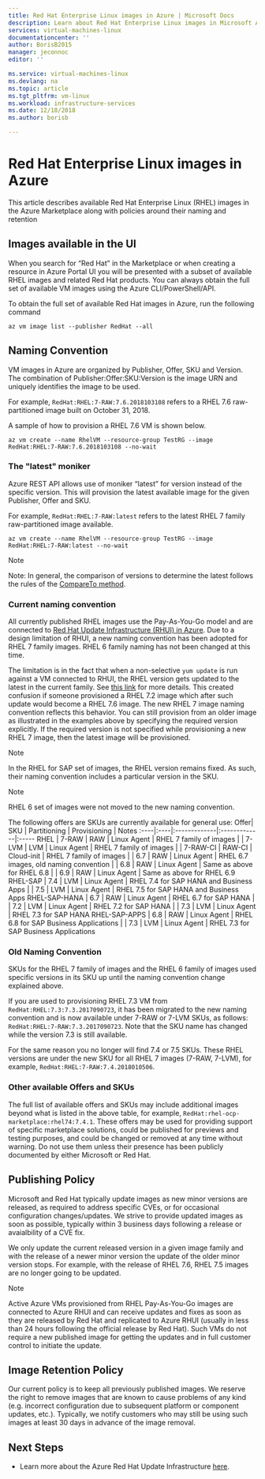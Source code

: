 ```yaml
---
title: Red Hat Enterprise Linux images in Azure | Microsoft Docs
description: Learn about Red Hat Enterprise Linux images in Microsoft Azure
services: virtual-machines-linux
documentationcenter: ''
author: BorisB2015
manager: jeconnoc
editor: ''

ms.service: virtual-machines-linux
ms.devlang: na
ms.topic: article
ms.tgt_pltfrm: vm-linux
ms.workload: infrastructure-services
ms.date: 12/18/2018
ms.author: borisb

---
```


# Red Hat Enterprise Linux images in Azure
This article describes available Red Hat Enterprise Linux (RHEL) images in the Azure Marketplace along with policies around their naming and retention

## Images available in the UI
When you search for “Red Hat” in the Marketplace or when creating a resource in Azure Portal UI you will be presented with a subset of available RHEL images and related Red Hat products. You can always obtain the full set of available VM images using the Azure CLI/PowerShell/API.

To obtain the full set of available Red Hat images in Azure, run the following command

```azurecli-interactive
az vm image list --publisher RedHat --all
```

## Naming Convention
VM images in Azure are organized by Publisher, Offer, SKU and Version. The combination of Publisher:Offer:SKU:Version is the image URN and uniquely identifies the image to be used.

For example, `RedHat:RHEL:7-RAW:7.6.2018103108` refers to a RHEL 7.6 raw-partitioned image built on October 31, 2018.

A sample of how to provision a RHEL 7.6 VM is shown below.
```azurecli-interactive
az vm create --name RhelVM --resource-group TestRG --image RedHat:RHEL:7-RAW:7.6.2018103108 --no-wait
```

### The "latest" moniker
Azure REST API allows use of moniker “latest” for version instead of the specific version. This will provision the latest available image for the given Publisher, Offer and SKU.

For example, `RedHat:RHEL:7-RAW:latest` refers to the latest RHEL 7 family raw-partitioned image available.

```azurecli-interactive
az vm create --name RhelVM --resource-group TestRG --image RedHat:RHEL:7-RAW:latest --no-wait
```

>[!NOTE]
> Note: In general, the comparison of versions to determine the latest follows the rules of the [CompareTo method](https://msdn.microsoft.com/library/a5ts8tb6.aspx).

### Current naming convention
All currently published RHEL images use the Pay-As-You-Go model and are connected to [Red Hat Update Infrastructure (RHUI) in Azure](https://aka.ms/rhui-update). Due to a design limitation of RHUI, a new naming convention has been adopted for RHEL 7 family images. RHEL 6 family naming has not been changed at this time.

The limitation is in the fact that when a non-selective `yum update` is run against a VM connected to RHUI, the RHEL version gets updated to the latest in the current family. See [this link](https://aka.ms/rhui-udate) for more details. This created confusion if someone provisioned a RHEL 7.2 image which after such update would become a RHEL 7.6 image. The new RHEL 7 image naming convention reflects this behavior. You can still provision from an older image as illustrated in the examples above by specifying the required version explicitly. If the required version is not specified while provisioning a new RHEL 7 image, then the latest image will be provisioned.

>[!NOTE]
> In the RHEL for SAP set of images, the RHEL version remains fixed. As such, their naming convention includes a particular version in the SKU.

>[!NOTE]
> RHEL 6 set of images were not moved to the new naming convention.

The following offers are SKUs are currently available for general use:
Offer| SKU | Partitioning | Provisioning | Notes
:----|:----|:-------------|:-------------|:-----
RHEL | 7-RAW | RAW | Linux Agent | RHEL 7 family of images
| | 7-LVM | LVM | Linux Agent | RHEL 7 family of images
| | 7-RAW-CI | RAW-CI | Cloud-init | RHEL 7 family of images
| | 6.7 | RAW | Linux Agent | RHEL 6.7 images, old naming convention
| | 6.8 | RAW | Linux Agent | Same as above for RHEL 6.8
| | 6.9 | RAW | Linux Agent | Same as above for RHEL 6.9
RHEL-SAP | 7.4 | LVM | Linux Agent | RHEL 7.4 for SAP HANA and Business Apps
| | 7.5 | LVM | Linux Agent | RHEL 7.5 for SAP HANA and Business Apps
RHEL-SAP-HANA | 6.7 | RAW | Linux Agent | RHEL 6.7 for SAP HANA
| | 7.2 | LVM | Linux Agent | RHEL 7.2 for SAP HANA
| | 7.3 | LVM | Linux Agent | RHEL 7.3 for SAP HANA
RHEL-SAP-APPS | 6.8 | RAW | Linux Agent | RHEL 6.8 for SAP Business Applications
| | 7.3 | LVM | Linux Agent | RHEL 7.3 for SAP Business Applications

### Old Naming Convention
SKUs for the RHEL 7 family of images and the RHEL 6 family of images used specific versions in its SKU up until the naming convention change explained above.

If you are used to provisioning RHEL 7.3 VM from `RedHat:RHEL:7.3:7.3.2017090723`, it has been migrated to the new naming convention and is now available under 7-RAW or 7-LVM SKUs, as follows: `RedHat:RHEL:7-RAW:7.3.2017090723`. Note that the SKU name has changed while the version 7.3 is still available.

For the same reason you no longer will find 7.4 or 7.5 SKUs. These RHEL versions are under the new SKU for all RHEL 7 images (7-RAW, 7-LVM), for example, `RedHat:RHEL:7-RAW:7.4.2018010506`.

### Other available Offers and SKUs
The full list of available offers and SKUs may include additional images beyond what is listed in the above table, for example, `RedHat:rhel-ocp-marketplace:rhel74:7.4.1`. These offers may be used for providing support of specific marketplace solutions, could be published for previews and testing purposes, and could be changed or removed at any time without warning. Do not use them unless their presence has been publicly documented by either Microsoft or Red Hat.

## Publishing Policy
Microsoft and Red Hat typically update images as new minor versions are released, as required to address specific CVEs, or for occasional configuration changes/updates. We strive to provide updated images as soon as possible, typically within 3 business days following a release or avaialbility of a CVE fix.

We only update the current released version in a given image family and with the release of a newer minor version the update of the older minor version stops. For example, with the release of RHEL 7.6, RHEL 7.5 images are no longer going to be updated.

>[!NOTE]
> Active Azure VMs provisioned from RHEL Pay-As-You-Go images are connected to Azure RHUI and can receive updates and fixes as soon as they are released by Red Hat and replicated to Azure RHUI (usually in less than 24 hours following the official release by Red Hat). Such VMs do not require a new published image for getting the updates and in full customer control to initiate the update.

## Image Retention Policy
Our current policy is to keep all previously published images. We reserve the right to remove images that are known to cause problems of any kind (e.g. incorrect configuration due to subsequent platform or component updates, etc.). Typically, we notify customers who may still be using such images at least 30 days in advance of the image removal.

## Next Steps
* Learn more about the Azure Red Hat Update Infrastructure [here](https://aka.ms/rhui-update).